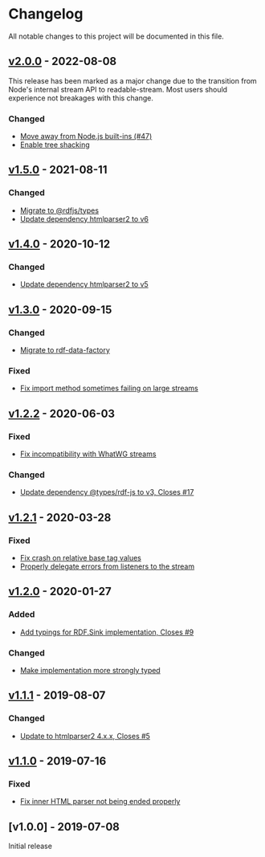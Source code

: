 # Changelog
All notable changes to this project will be documented in this file.

<a name="v2.0.0"></a>
## [v2.0.0](https://github.com/rubensworks/rdfa-streaming-parser.js/compare/v1.5.0...v2.0.0) - 2022-08-08

This release has been marked as a major change due to the transition from Node's internal stream API to readable-stream. Most users should experience not breakages with this change.

### Changed
* [Move away from Node.js built-ins (#47)](https://github.com/rubensworks/rdfa-streaming-parser.js/commit/3c088faebbdea89775e3bb6dfbff78623a508a38)
* [Enable tree shacking](https://github.com/rubensworks/rdfa-streaming-parser.js/commit/30c39e81527d1cc3e2bc5bd1a4c69ca38c056da0)

<a name="v1.5.0"></a>
## [v1.5.0](https://github.com/rubensworks/rdfa-streaming-parser.js/compare/v1.4.0...v1.5.0) - 2021-08-11

### Changed
* [Migrate to @rdfjs/types](https://github.com/rubensworks/rdfa-streaming-parser.js/commit/b73e115a97c4d515c09e64fa1049bdb1f7e8c0c8)
* [Update dependency htmlparser2 to v6](https://github.com/rubensworks/rdfa-streaming-parser.js/commit/816dc9e8b488a507a3115d2f7558f7d6ccc9b25a)

<a name="v1.4.0"></a>
## [v1.4.0](https://github.com/rubensworks/rdfa-streaming-parser.js/compare/v1.3.0...v1.4.0) - 2020-10-12

### Changed
* [Update dependency htmlparser2 to v5](https://github.com/rubensworks/rdfa-streaming-parser.js/commit/43c98f38f37a5d61731e3c2fd85cffde881c7a28)

<a name="v1.3.0"></a>
## [v1.3.0](https://github.com/rubensworks/rdfa-streaming-parser.js/compare/v1.2.2...v1.3.0) - 2020-09-15

### Changed
* [Migrate to rdf-data-factory](https://github.com/rubensworks/rdfa-streaming-parser.js/commit/0552eb287b228cdfa305070803f9dd176041bbe0)

### Fixed
* [Fix import method sometimes failing on large streams](https://github.com/rubensworks/rdfa-streaming-parser.js/commit/93c8f5f7d002d05bf5e23fa2c3fa5c97d6ac88d3)

<a name="v1.2.2"></a>
## [v1.2.2](https://github.com/rubensworks/rdfa-streaming-parser.js/compare/v1.2.0...v1.2.2) - 2020-06-03

### Fixed
* [Fix incompatibility with WhatWG streams](https://github.com/rubensworks/rdfa-streaming-parser.js/commit/8b7964eb24f70b23f0c5811b730b752e95d3695d)

### Changed
* [Update dependency @types/rdf-js to v3, Closes #17](https://github.com/rubensworks/rdfa-streaming-parser.js/commit/4c45c2f3b41146934678c6c9e53b29afcd5c440c)

<a name="v1.2.1"></a>
## [v1.2.1](https://github.com/rubensworks/rdfa-streaming-parser.js/compare/v1.2.0...v1.2.1) - 2020-03-28

### Fixed
* [Fix crash on relative base tag values](https://github.com/rubensworks/rdfa-streaming-parser.js/commit/e564188e5fb41cbbbbfd78ff1269e1e57959ef86)
* [Properly delegate errors from listeners to the stream](https://github.com/rubensworks/rdfa-streaming-parser.js/commit/730201ce16bc27b80ca046da015d48ce77b8ee8d)

<a name="v1.2.0"></a>
## [v1.2.0](https://github.com/rubensworks/rdfa-streaming-parser.js/compare/v1.1.1...v1.2.0) - 2020-01-27

### Added
* [Add typings for RDF.Sink implementation, Closes #9](https://github.com/rubensworks/rdfa-streaming-parser.js/commit/ee48998a0426b41a0a88a61d523273f719c12d05)

### Changed
* [Make implementation more strongly typed](https://github.com/rubensworks/rdfa-streaming-parser.js/commit/e0fb225419a350d8fd5cb6e759800bc673f3b327)

<a name="v1.1.1"></a>
## [v1.1.1](https://github.com/rubensworks/rdfa-streaming-parser.js/compare/v1.1.0...v1.1.1) - 2019-08-07

### Changed
* [Update to htmlparser2 4.x.x, Closes #5](https://github.com/rubensworks/rdfa-streaming-parser.js/commit/f1c950a956ac33c7cbd570b5df3f521ca02b2eeb)

<a name="v1.1.0"></a>
## [v1.1.0](https://github.com/rubensworks/streaming-rdfa-parser.js/compare/v1.0.0...v1.1.0) - 2019-07-16

### Fixed
* [Fix inner HTML parser not being ended properly](https://github.com/rubensworks/streaming-rdfa-parser.js/commit/f9c3b443d46f15d327c3661507e28b91b9d16abf)

<a name="v1.0.0"></a>
## [v1.0.0] - 2019-07-08

Initial release
